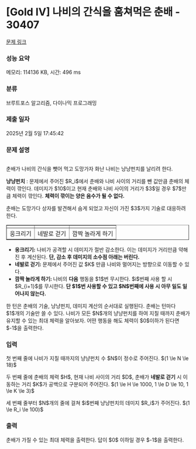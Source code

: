 # [Gold IV] 나비의 간식을 훔쳐먹은 춘배 - 30407 

[문제 링크](https://www.acmicpc.net/problem/30407) 

### 성능 요약

메모리: 114136 KB, 시간: 496 ms

### 분류

브루트포스 알고리즘, 다이나믹 프로그래밍

### 제출 일자

2025년 2월 5일 17:45:42

### 문제 설명

<p style="text-align: center;"><img alt="" src="https://upload.acmicpc.net/615d1ace-c9b7-4d7f-ae2a-1cd6d0cb90fe/-/preview/"></p>

<p>춘배가 나비의 간식을 뺏어 먹고 도망가자 화난 나비는 냥냥펀치를 날리려 한다. </p>

<p><strong>냥냥펀치</strong> : 문제에서 주어진 $R_i$에서 춘배와 나비 사이의 거리를 뺀 값만큼 춘배의 체력이 깎인다. 데미지가 $10$이고 현재 춘배와 나비 사이의 거리가 $3$일 경우 $7$만큼 체력이 깎인다. <strong>체력이 깎이는 양은 음수가 될 수 없다.</strong></p>

<p>춘배는 도망가다 상자를 발견해서 숨게 되었고 자신이 가진 $3$가지 기술로 대응하려 한다.</p>

<table align="center" border="1" cellpadding="1" cellspacing="1" class="table table-bordered" style="width: 500px;">
	<tbody>
		<tr>
			<td style="text-align: center;"><img alt="" src="https://upload.acmicpc.net/6d08a486-8bd2-4952-9b57-f4d1d3258873/-/preview/"></td>
			<td style="text-align: center;"><img alt="" src="https://upload.acmicpc.net/600456a1-4c88-49a0-a381-fe50d672fb64/-/preview/"></td>
			<td style="text-align: center;"><img alt="" src="https://upload.acmicpc.net/ceb2aa77-d110-438a-a481-560787fe08c4/-/preview/"></td>
		</tr>
		<tr>
			<td style="text-align: center;">웅크리기</td>
			<td style="text-align: center;">네발로 걷기</td>
			<td style="text-align: center;">깜짝 놀라게 하기</td>
		</tr>
	</tbody>
</table>

<ul>
	<li><strong>웅크리기:</strong> 나비가 공격할 시 데미지가 절반 감소한다. 이는 데미지가 거리만큼 약해진 후 계산된다. <strong>단, 감소 후 데미지의 소수점 아래는 버린다.</strong></li>
	<li><strong>네발로 걷기: </strong>문제에서 주어진 값 $K$ 만큼 나비와 멀어지는 방향으로 이동할 수 있다.</li>
	<li><strong>깜짝 놀라게 하기: </strong>나비의 <strong>다음</strong> 행동을 $1$번 무시한다. $i$번째 사용 할 시 $R_{i+1}$를 무시한다. <strong>단 $1$번 사용할 수 있고 $N$번째에 사용 시 아무 일도 일어나지 않는다.</strong></li>
</ul>

<p>한 턴은 춘배의 기술, 냥냥펀치, 데미지 계산의 순서대로 실행된다. 춘배는 턴마다 $1$개의 기술만 쓸 수 있다. 나비가 모든 $N$개의 냥냥펀치를 하여 지칠 때까지 춘배가 유지할 수 있는 최대 체력을 알아보자. 어떤 행동을 해도 체력이 $0$이하가 된다면 $-1$을 출력한다.</p>

### 입력 

 <p>첫 번째 줄에 나비가 지칠 때까지의 냥냥펀치 수 $N$이 정수로 주어진다. $(1 \le N \le 18)$</p>

<p>두 번째 줄에 춘배의 체력 $H$, 현재 나비 사이의 거리 $D$, 춘배가 <strong>네발로 걷기</strong> 시 이동하는 거리 $K$가 공백으로 구분되어 주어진다. $(1  \le H \le 1000,  1  \le D \le 10,  1  \le K \le 3)$</p>

<p>세 번째 줄부터 $N$개의 줄에 걸쳐 $i$번째 냥냥펀치의 데미지 $R_i$가 주어진다. $(1  \le R_i \le 100)$</p>

### 출력 

 <p>춘배가 가질 수 있는 최대 체력을 출력한다. 답이 $0$ 이하일 경우 $-1$을 출력한다.</p>

